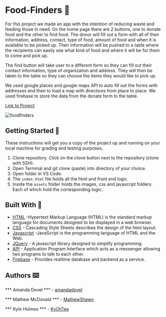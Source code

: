 # Food-Finders 🍴

For this project we made an app with the intention of reducing waste and feeding those in need. On the home page there are 2 buttons, one to donate food and the other to find food. The donor will fill out a form with all of their information, address, contact, type of food, amount of food and when it is available to be picked up. Their information will be pushed to a table where the recipients can easily see what kind of food and where it will be for them to come and pick up. 

The find button will take user to a different form so they can fill out their contact information, type of organization and address. They will then be taken to the table so they can choose the items they would like to pick up. 

We used google places and google maps API to auto fill out the forms with addresses and then to load a map with directions from place to place. We used firebase to store the data from the donate form to the table. 

<a href="https://matthewshawn.github.io/AmandaKyleJeffMatt/?action=" target="_blank">Link to Project</a>

<img src="/assets/images/foodfinders.png" alt="foodfinders">

## Getting Started 🏁

These instructions will get you a copy of the project up and running on your local machine for grading and testing purposes. 

1. Clone repository. Click on the clone button next to the repository (clone with SSH). 
2. Open Terminal and git clone (paste) into directory of your choice. 
3. Open folder in VS Code. 
4. The `index.html` file holds all the html and front end logic.
5. Inside the  `assets` folder holds the images, css and javascript folders. Each of which hold the corresponding logic. 

## Built With 🔧

* [HTML](https://www.w3schools.com/html/) -Hypertext Markup Language (HTML) is the standard markup language for documents designed to be displayed in a web browser. 
* [CSS](https://www.w3schools.com/css/) - Cascading Style Sheets describes the design of the html layout. 
* [Javascript](https://www.javascript.com/) -JavaScript is the programming language of HTML and the Web.
* [JQuery](https://www.w3schools.com/jquery/) - A javascript library designed to simplify programming.
* [API](https://medium.com/@perrysetgo/what-exactly-is-an-api-69f36968a41f) - Application Program Interface      which acts as a messenger allowing two programs to talk to each other. 
* [Firebase](https://firebase.google.com/) - Provides realtime database and backend as a service. 

## Authors ⌨️
*** Amanda Dovel *** - [amandadovel](https://github.com/amandadovel)
<br>

*** Mathew McDonald *** - [MathewShawn](https://github.com/MatthewShawn)
<br>

*** Kyle Holmes *** - [KyOhTee](https://github.com/KyOhTee)
<br>

